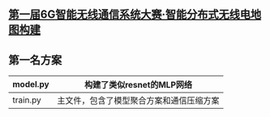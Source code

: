 ## [第一届6G智能无线通信系统大赛·智能分布式无线电地图构建](https://competition.huaweicloud.com/information/1000041842/finalranking?track=107)

## 第一名方案

 |model.py | 构建了类似resnet的MLP网络|
|---|---|
 |train.py | 主文件，包含了模型聚合方案和通信压缩方案|
